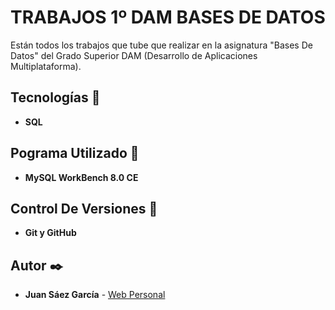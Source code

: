 # TRABAJOS 1º DAM BASES DE DATOS

Están todos los trabajos que tube que realizar en la asignatura "Bases De Datos" del Grado Superior DAM (Desarrollo de Aplicaciones Multiplataforma). 

## Tecnologías 🚀

* **SQL**  

## Pograma Utilizado 📌

* **MySQL WorkBench 8.0 CE**

## Control De Versiones 📌

* **Git y GitHub**

## Autor ✒️

* **Juan Sáez García** -  [Web Personal](https://juamber.com)